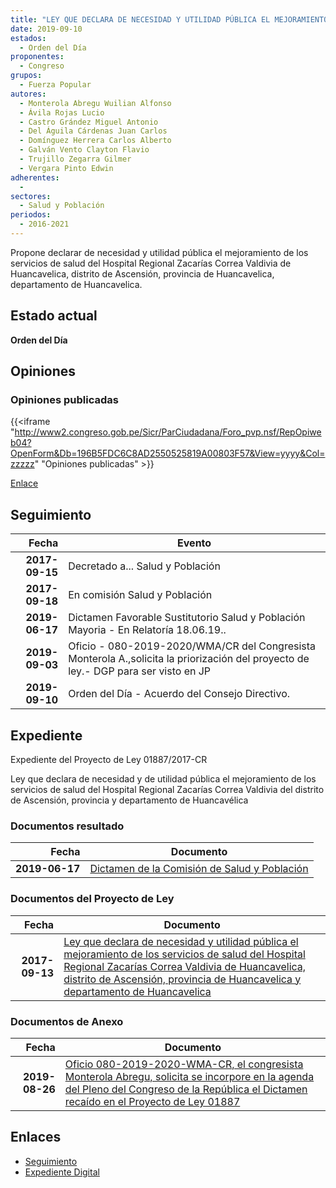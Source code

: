 ```yaml
---
title: "LEY QUE DECLARA DE NECESIDAD Y UTILIDAD PÚBLICA EL MEJORAMIENTO DE LOS SERVICIOS DE SALUD DEL HOSPITAL REGIONAL ZACARIAS CORREA VALDIVIA DE HUANCAVELICA, DISTRITO DE ASCENSIÓN, PROVINCIA DE HUANCAVELICA Y DEPARTAMENTO DE HUANCAVELICA"
date: 2019-09-10
estados: 
  - Orden del Día
proponentes: 
  - Congreso
grupos: 
  - Fuerza Popular
autores: 
  - Monterola Abregu Wuilian Alfonso
  - Ávila Rojas Lucio
  - Castro Grández Miguel Antonio
  - Del Águila Cárdenas Juan Carlos
  - Domínguez Herrera Carlos Alberto
  - Galván Vento Clayton Flavio
  - Trujillo Zegarra Gilmer
  - Vergara Pinto Edwin
adherentes: 
  - 
sectores: 
  - Salud y Población
periodos: 
  - 2016-2021
---
```


Propone declarar de necesidad y utilidad pública el mejoramiento de los servicios de salud del Hospital Regional Zacarías Correa Valdivia de Huancavelica, distrito de Ascensión, provincia de Huancavelica, departamento de Huancavelica.


## Estado actual

**Orden del Día**

## Opiniones

### Opiniones publicadas

{{<iframe "http://www2.congreso.gob.pe/Sicr/ParCiudadana/Foro_pvp.nsf/RepOpiweb04?OpenForm&Db=196B5FDC6C8AD2550525819A00803F57&View=yyyy&Col=zzzzz" "Opiniones publicadas" >}}

[Enlace](http://www2.congreso.gob.pe/Sicr/ParCiudadana/Foro_pvp.nsf/RepOpiweb04?OpenForm&Db=196B5FDC6C8AD2550525819A00803F57&View=yyyy&Col=zzzzz)

## Seguimiento

| Fecha | Evento |
|------:|--------|
| **2017-09-15** | Decretado a... Salud y Población|
| **2017-09-18** | En comisión Salud y Población|
| **2019-06-17** | Dictamen Favorable Sustitutorio Salud y Población Mayoria - En Relatoría 18.06.19..|
| **2019-09-03** | Oficio - 080-2019-2020/WMA/CR del Congresista Monterola A.,solicita la priorización del proyecto de ley.- DGP para ser visto en JP|
| **2019-09-10** | Orden del Día - Acuerdo del Consejo Directivo.|


## Expediente

Expediente del Proyecto de Ley 01887/2017-CR

Ley que declara de necesidad y de utilidad pública el mejoramiento de los servicios de salud del Hospital Regional Zacarías Correa Valdivia del distrito de Ascensión, provincia y departamento de Huancavélica


### Documentos resultado

| Fecha | Documento |
|------:|--------|
| **2019-06-17** | [Dictamen de la Comisión de Salud y Población](http://www.leyes.congreso.gob.pe/Documentos/2016_2021/Dictamenes/Proyectos_de_Ley/01887DC21MAY20190617.pdf) |

### Documentos del Proyecto de Ley

| Fecha | Documento |
|------:|--------|
| **2017-09-13** | [Ley que declara de necesidad y utilidad pública el mejoramiento de los servicios de salud del Hospital Regional Zacarías Correa Valdivia de Huancavelica, distrito de Ascensión, provincia de Huancavelica y departamento de Huancavelica](http://www.leyes.congreso.gob.pe/Documentos/2016_2021/Proyectos_de_Ley_y_de_Resoluciones_Legislativas/PL0188720170913.PDF) |

### Documentos de Anexo

| Fecha | Documento |
|------:|--------|
| **2019-08-26** | [Oficio 080-2019-2020-WMA-CR, el congresista Monterola Abregu, solicita se incorpore en la agenda del Pleno del Congreso de la República el Dictamen recaído en el Proyecto de Ley 01887](http://www.leyes.congreso.gob.pe/Documentos/2016_2021/Oficios/Congresistas/OFICIO-080-2019-2020-WMA-CR.pdf) |

## Enlaces 

- [Seguimiento](http://www2.congreso.gob.pe/Sicr/TraDocEstProc/CLProLey2016.nsf/f7fff46988ca05b1052578e100829cc7/6c60992ac98c6e880525819b0055d148?OpenDocument)
- [Expediente Digital](http://www2.congreso.gob.pe/Sicr/TraDocEstProc/CLProLey2016.nsf/f7fff46988ca05b1052578e100829cc7/6c60992ac98c6e880525819b0055d148?OpenDocument&Click=05257FB7005EB655.eb71d0cf91d8294e05256cdf006b5706/$Body/0.1C6C)
